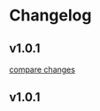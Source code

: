 # Changelog


## v1.0.1

[compare changes](https://github.com/Felix-xilef/nuxt-snackbar-messages/compare/v1.0.1...v1.0.1)

## v1.0.1

